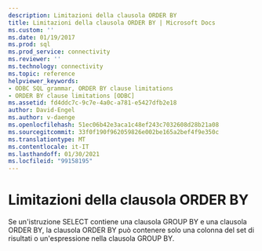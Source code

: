 ```yaml
---
description: Limitazioni della clausola ORDER BY
title: Limitazioni della clausola ORDER BY | Microsoft Docs
ms.custom: ''
ms.date: 01/19/2017
ms.prod: sql
ms.prod_service: connectivity
ms.reviewer: ''
ms.technology: connectivity
ms.topic: reference
helpviewer_keywords:
- ODBC SQL grammar, ORDER BY clause limitations
- ORDER BY clause limitations [ODBC]
ms.assetid: fd4ddc7c-9c7e-4a0c-a781-e5427dfb2e18
author: David-Engel
ms.author: v-daenge
ms.openlocfilehash: 51ec06b42e3aca1c48ef243c7032608d28b21a08
ms.sourcegitcommit: 33f0f190f962059826e002be165a2bef4f9e350c
ms.translationtype: MT
ms.contentlocale: it-IT
ms.lasthandoff: 01/30/2021
ms.locfileid: "99158195"
---
```

# <a name="order-by-clause-limitations"></a>Limitazioni della clausola ORDER BY
Se un'istruzione SELECT contiene una clausola GROUP BY e una clausola ORDER BY, la clausola ORDER BY può contenere solo una colonna del set di risultati o un'espressione nella clausola GROUP BY.

